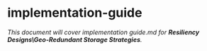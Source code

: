 # implementation-guide

_This document will cover implementation guide.md for **Resiliency Designs\Geo-Redundant Storage Strategies**._
